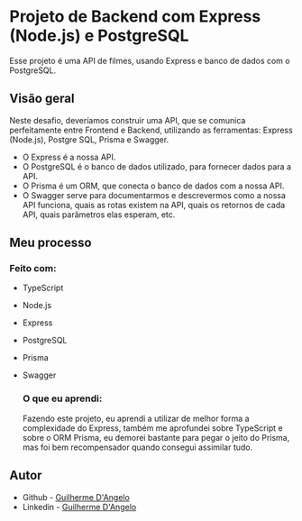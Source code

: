 # Projeto de Backend com Express (Node.js) e PostgreSQL

Esse projeto é uma API de filmes, usando Express e banco de dados com o PostgreSQL.

## Visão geral

Neste desafio, deveríamos construir uma API, que se comunica perfeitamente entre Frontend e Backend, utilizando as ferramentas: Express (Node.js), Postgre SQL, Prisma e Swagger.
- O Express é a nossa API.
- O PostgreSQL é o banco de dados utilizado, para fornecer dados para a API.
- O Prisma é um ORM, que conecta o banco de dados com a nossa API.
- O Swagger serve para documentarmos e descrevermos como a nossa API funciona, quais as rotas existem na API, quais os retornos de cada API, quais parâmetros elas esperam, etc.

## Meu processo

### Feito com:

- TypeScript
- Node.js
- Express
- PostgreSQL
- Prisma
- Swagger

  ### O que eu aprendi:
  Fazendo este projeto, eu aprendi a utilizar de melhor forma a complexidade do Express, também me aprofundei sobre TypeScript e sobre o ORM Prisma, eu demorei bastante para pegar o jeito do Prisma, mas foi bem recompensador quando consegui assimilar tudo.

## Autor

- Github - [Guilherme D'Angelo](https://github.com/Guilherme-DAngelo)
- Linkedin - [Guilherme D'Angelo](https://www.linkedin.com/in/guilherme-d-655705218/)
